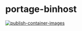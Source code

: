 # portage-binhost

[![publish-container-images](https://github.com/mazgi/portage-binhost/actions/workflows/publish-container-images.yml/badge.svg)](https://github.com/mazgi/portage-binhost/actions/workflows/publish-container-images.yml)

